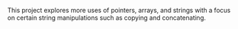 This project explores more uses of pointers, arrays, and strings with a focus on certain string manipulations such as copying and concatenating.
